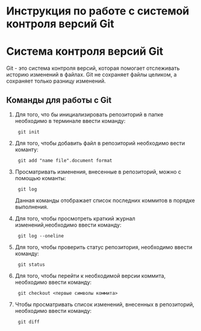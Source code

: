 # Инструкция по работе с системой контроля версий Git #

# Система контроля версий Git #
Git - это система контроля версий, которая помогает отслеживать историю изменений в файлах.
Git не сохраняет файлы целиком, а сохраняет только разницу изменений.

## Команды для работы с Git ##

1. Для того, что бы инициализировать репозиторий в папке необходимо в терминале ввести команду:

        git init

2. Для того, чтобы добавить файл в репозиторий необходимо вести команту:

        git add "name file".document format

3. Просматривать изменения, внесенные в репозиторий, можно с помощью команты:

        git log
    Данная команды отображает список последних коммитов в порядке выполнения.

4. Для того, чтобы просмотреть краткий журнал изменений,необходимо ввести команду:

        git log --oneline

5. Для того, чтобы проверить статус репозитория, необходимо ввести команду:

        git status

6. Для того, чтобы перейти к необходимой версии коммита, необходимо ввести команду:

        git checkout <первые символы коммита>

7. Чтобы просматривать список изменений, внесенных в репозиторий, необходимо ввести команду:

        git diff



